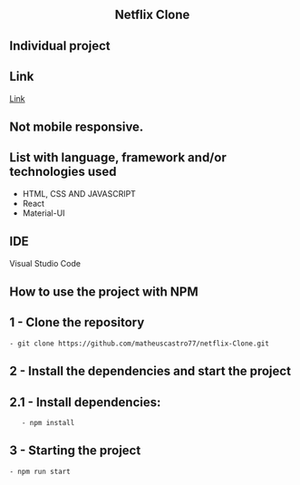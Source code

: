 <h2 align="center"> 
	Netflix Clone
</h2>

## Individual project

## Link
[Link](https://netflix-clone-3cp6.vercel.app/)

## Not mobile responsive.

## List with language, framework and/or technologies used
<ul>
	<li>HTML, CSS AND JAVASCRIPT</li>
	<li>React</li>
	<li>Material-UI</li>
</ul>
 
## IDE

Visual Studio Code

## How to use the project with NPM

## 1 - Clone the repository
	- git clone https://github.com/matheuscastro77/netflix-Clone.git
## 2 - Install the dependencies and start the project

## 2.1 - Install dependencies:
       - npm install
      
## 3 - Starting the project
	- npm run start



